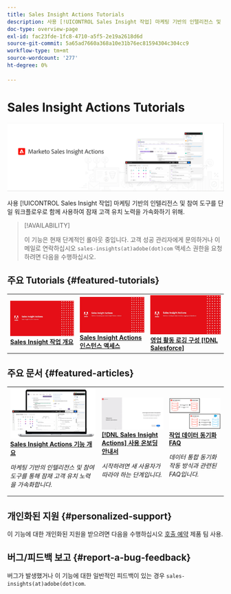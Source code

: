 ```yaml
---
title: Sales Insight Actions Tutorials
description: 사용 [!UICONTROL Sales Insight 작업] 마케팅 기반의 인텔리전스 및 참여 도구를 단일 워크플로우로 함께 사용하여 잠재 고객 유치 노력을 가속화하기 위해.
doc-type: overview-page
exl-id: fac23fde-1fc8-4710-a5f5-2e19a2618d6d
source-git-commit: 5a65ad7660a368a10e31b76ec81594304c304cc9
workflow-type: tm+mt
source-wordcount: '277'
ht-degree: 0%

---
```


# Sales Insight Actions Tutorials

![](assets/header.png)

사용 [!UICONTROL Sales Insight 작업] 마케팅 기반의 인텔리전스 및 참여 도구를 단일 워크플로우로 함께 사용하여 잠재 고객 유치 노력을 가속화하기 위해.

>[!AVAILABILITY]
>
>이 기능은 현재 단계적인 롤아웃 중입니다. 고객 성공 관리자에게 문의하거나 이메일로 연락하십시오 `sales-insights(at)adobe(dot)com` 액세스 권한을 요청하려면 다음을 수행하십시오.

## 주요 Tutorials {#featured-tutorials}

<table style="table-layout:fixed">
<tr>
<td>
<a href="/help/sales-insight-actions/sales-insight-actions-overview.md"><img alt="Sales Insight Actions 축소판 이미지 개요" src="assets/sales-insight-actions-feature-overview-videothumb.png" /></a>
<div><a href="/help/sales-insight-actions/sales-insight-actions-overview.md"><strong>Sales Insight 작업 개요</strong></a></div>
</td>
<td>
<a href="/help/sales-insight-actions/accessing-your-sales-insight-actions-instance.md"><img alt="Sales Insight Actions 인스턴스에 액세스하기 위한 축소판 이미지" src="assets/accessing-your-sales-insight-actions-instance-videothumb.png" /></a>
<div><a href="/help/sales-insight-actions/accessing-your-sales-insight-actions-instance.md"><strong>Sales Insight Actions 인스턴스 액세스</strong></a></div>
</td>
<td>
<a href="/help/sales-insight-actions/configure-sales-activity-logging-to-salesforce.md"><img alt="에 대한 Sales Activity Logging 구성을 위한 축소판 이미지 [!DNL Salesforce]" src="assets/configure-sales-activity-logging-to-salesforce-videothumb.png" /></a>
<div><a href="/help/sales-insight-actions/configure-sales-activity-logging-to-salesforce.md"><strong>영업 활동 로깅 구성 [!DNL Salesforce]</strong></a></div>
</td>
</tr>
</table>

## 주요 문서 {#featured-articles}

<table style="table-layout:fixed">
<tr>
<td>
<a href="https://experienceleague.adobe.com/docs/marketo/using/product-docs/marketo-sales-insight/actions/sales-insight-actions-feature-overview.html"><img alt="Sales Insight Actions에 대한 축소판 이미지 기능 개요" src="assets/sales-insight-actions-feature-overview-thumb.png" /></a>
<div><a href="https://experienceleague.adobe.com/docs/marketo/using/product-docs/marketo-sales-insight/actions/sales-insight-actions-feature-overview.html"><strong>Sales Insight Actions 기능 개요</strong></a></div>
<p><em>마케팅 기반의 인텔리전스 및 참여 도구를 통해 잠재 고객 유치 노력을 가속화합니다.</em></p>
</td>
<td>
<a href="https://experienceleague.adobe.com/docs/marketo/using/product-docs/marketo-sales-insight/actions/getting-started/sales-insight-actions-user-onboarding-guide.html"><img alt="축소판 이미지 [!DNL Sales Insight Actions] 사용 온보딩 안내서" src="assets/sales-insight-actions-user-onboarding-guide-thumb.png" /></a>
<div><a href="https://experienceleague.adobe.com/docs/marketo/using/product-docs/marketo-sales-insight/actions/getting-started/sales-insight-actions-user-onboarding-guide.html"><strong>[!DNL Sales Insight Actions] 사용 온보딩 안내서</strong></a></div>
<p><em>시작하려면 새 사용자가 따라야 하는 단계입니다.</em></p>
</td>
<td>
<a href="https://experienceleague.adobe.com/docs/marketo/using/product-docs/marketo-sales-insight/actions/admin/actions-data-sync-faq.html"><img alt="작업 데이터 동기화에 대한 축소판 이미지 FAQ" src="assets/actions-data-sync-faq-thumb.png" /></a>
<div><a href="https://experienceleague.adobe.com/docs/marketo/using/product-docs/marketo-sales-insight/actions/admin/actions-data-sync-faq.html"><strong>작업 데이터 동기화 FAQ</strong></a></div>
<p><em>데이터 통합 동기화 작동 방식과 관련된 FAQ입니다.</em></p>
</td>
</tr>
</table>

## 개인화된 지원 {#personalized-support}

이 기능에 대한 개인화된 지원을 받으려면 다음을 수행하십시오 [호출 예약](https://outlook.office365.com/owa/calendar/AdobeInc1@adobe.onmicrosoft.com/bookings/) 제품 팀 사용.

## 버그/피드백 보고 {#report-a-bug-feedback}

버그가 발생했거나 이 기능에 대한 일반적인 피드백이 있는 경우 `sales-insights(at)adobe(dot)com`.
